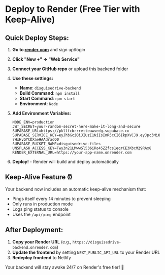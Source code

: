 # Deploy to Render (Free Tier with Keep-Alive)

## Quick Deploy Steps:

1. **Go to [render.com](https://render.com)** and sign up/login

2. **Click "New +" → "Web Service"**

3. **Connect your GitHub repo** or upload this backend folder

4. **Use these settings:**
   - **Name**: `disguisedrive-backend`
   - **Build Command**: `npm install`
   - **Start Command**: `npm start`
   - **Environment**: `Node`

5. **Add Environment Variables:**
   ```
   NODE_ENV=production
   JWT_SECRET=your-random-secret-here-make-it-long-and-secure
   SUPABASE_URL=https://pkllfcbrrrvtteawvedg.supabase.co
   SUPABASE_SERVICE_KEY=eyJhbGciOiJIUzI1NiIsInR5cCI6IkpXVCJ9.eyJpc3MiOiJzdXBhYmFzZSIsInJlZiI6InBrbGxmY2JycnJ2dHRlYXd2ZWRnIiwicm9sZSI6InNlcnZpY2Vfcm9sZSIsImlhdCI6MTc1NjEwNTcyNCwiZXhwIjoyMDcxNjgxNzI0fQ.UERyd6tUBur_x2e2dolbi-7HxHvGYCDXaeHAAdradQ0
   SUPABASE_BUCKET_NAME=disguisedrive-files
   UNSPLASH_ACCESS_KEY=Twy3n21LMwwSl536iRo45ZZfcs1eqrCE3KbcM29RAx8
   RENDER_EXTERNAL_URL=https://your-app-name.onrender.com
   ```

6. **Deploy!** - Render will build and deploy automatically

## Keep-Alive Feature ⏰

Your backend now includes an automatic keep-alive mechanism that:
- Pings itself every 14 minutes to prevent sleeping
- Only runs in production mode
- Logs ping status to console
- Uses the `/api/ping` endpoint

## After Deployment:

1. **Copy your Render URL** (e.g., `https://disguisedrive-backend.onrender.com`)
2. **Update the frontend** by setting `NEXT_PUBLIC_API_URL` to your Render URL
3. **Redeploy frontend** to Netlify

Your backend will stay awake 24/7 on Render's free tier! 🚀
